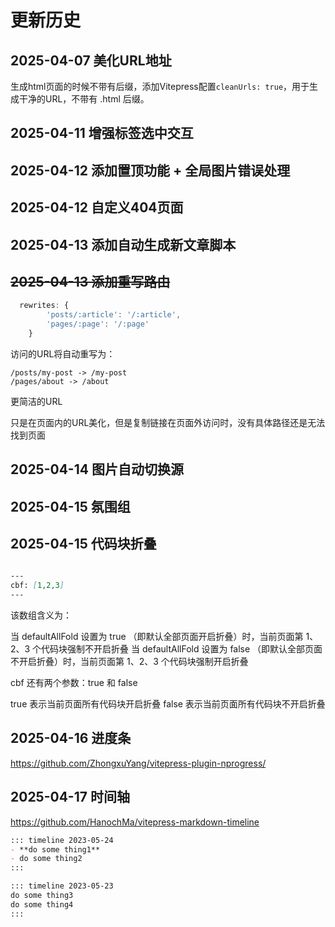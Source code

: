 # 更新历史
## 2025-04-07 美化URL地址
生成html页面的时候不带有后缀，添加Vitepress配置`cleanUrls: true`，用于生成干净的URL，不带有 .html 后缀。

## 2025-04-11 增强标签选中交互

## 2025-04-12 添加置顶功能 + 全局图片错误处理

## 2025-04-12 自定义404页面

## 2025-04-13 添加自动生成新文章脚本  

## ~~2025-04-13 添加重写路由~~
```js
  rewrites: {
        'posts/:article': '/:article',
        'pages/:page': '/:page'
    }
```
访问的URL将自动重写为：
```
/posts/my-post -> /my-post
/pages/about -> /about
```
更简洁的URL

只是在页面内的URL美化，但是复制链接在页面外访问时，没有具体路径还是无法找到页面

## 2025-04-14 图片自动切换源

## 2025-04-15 氛围组

## 2025-04-15 代码块折叠
```md

---
cbf: [1,2,3]
---

```

该数组含义为：

当 defaultAllFold 设置为 true （即默认全部页面开启折叠）时，当前页面第 1、2、3 个代码块强制不开启折叠
当 defaultAllFold 设置为 false （即默认全部页面不开启折叠）时，当前页面第 1、2、3 个代码块强制开启折叠


cbf 还有两个参数：true 和 false

true 表示当前页面所有代码块开启折叠
false 表示当前页面所有代码块不开启折叠

## 2025-04-16 进度条

https://github.com/ZhongxuYang/vitepress-plugin-nprogress/

## 2025-04-17 时间轴

https://github.com/HanochMa/vitepress-markdown-timeline

```md
::: timeline 2023-05-24
- **do some thing1**
- do some thing2
:::

::: timeline 2023-05-23
do some thing3
do some thing4
:::
```